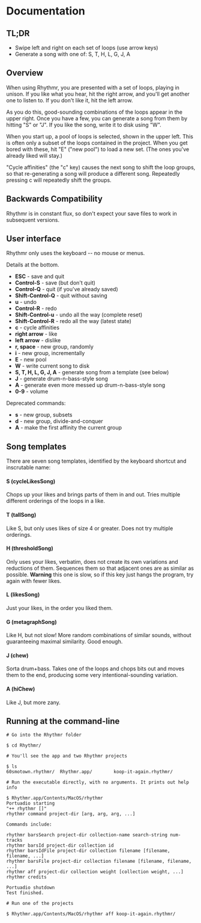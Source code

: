 Documentation
======

## TL;DR

* Swipe left and right on each set of loops (use arrow keys)
* Generate a song with one of: S, T, H, L, G, J, A

## Overview

When using Rhythmr, you are presented with a set of loops, playing in unison. If you like what you hear, hit the right arrow, and you'll get another one to listen to. If you don't like it, hit the left arrow.

As you do this, good-sounding combinations of the loops appear in the upper right. Once you have a few, you can generate a song from them by hitting "S" or "J". If you like the song, write it to disk using "W".

When you start up, a pool of loops is selected, shown in the upper left. This is often only a subset of the loops contained in the project. When you get bored with these, hit "E" ("new pool") to load a new set. (The ones you've already liked will stay.)

"Cycle affinities" (the "c" key) causes the next song to shift the loop groups, so that re-generating a song will produce a different song. Repeatedly pressing c will repeatedly shift the groups.

## Backwards Compatibility

Rhythmr is in constant flux, so don't expect your save files to work in subsequent versions.

## User interface

Rhythmr only uses the keyboard -- no mouse or menus.

Details at the bottom.

* **ESC** - save and quit
* **Control-S** - save (but don't quit)
* **Control-Q** - quit (if you've already saved)
* **Shift-Control-Q** - quit without saving
* **u** - undo
* **Control-R** - redo
* **Shift-Control-u** - undo all the way (complete reset)
* **Shift-Control-R** - redo all the way (latest state)
* **c** - cycle affinities
* **right arrow** - like
* **left arrow** - dislike
* **r, space** - new group, randomly
* **i** - new group, incrementally
* **E** - new pool
* **W** - write current song to disk
* **S, T, H, L, G, J, A** - generate song from a template (see below)
* **J** - generate drum-n-bass-style song
* **A** - generate even more messed up drum-n-bass-style song
* **0-9** - volume

Deprecated commands:
* **s** - new group, subsets
* **d** - new group, divide-and-conquer
* **A** - make the first affinity the current group

## Song templates

There are seven song templates, identified by the keyboard shortcut and inscrutable name:

#### S (cycleLikesSong)

Chops up your likes and brings parts of them in and out. Tries multiple
different orderings of the loops in a like.

#### T (tallSong)

Like S, but only uses likes of size 4 or greater. Does not try multiple
orderings.

#### H (thresholdSong)

Only uses your likes, verbatim, does not create its own variations and
reductions of them. Sequences them so that adjacent ones are as similar as
possible. **Warning** this one is slow, so if this key just hangs the program,
try again with fewer likes.

#### L (likesSong)

Just your likes, in the order you liked them.

#### G (metagraphSong)

Like H, but not slow! More random combinations of similar sounds, without
guaranteeing maximal similarity. Good enough.

#### J (chew)

Sorta drum+bass. Takes one of the loops and chops bits out and moves them to
the end, producing some very intentional-sounding variation.

#### A (hiChew)

Like J, but more zany.

## Running at the command-line

    # Go into the Rhythmr folder

    $ cd Rhythmr/

    # You'll see the app and two Rhythmr projects

    $ ls
    60smotown.rhythmr/	Rhythmr.app/		koop-it-again.rhythmr/

    # Run the executable directly, with no arguments. It prints out help info

    $ Rhythmr.app/Contents/MacOS/rhythmr
    Portuadio starting
    "++ rhythmr []"
    rhythmr command project-dir [arg, arg, arg, ...]

    Commands include:

    rhythmr barsSearch project-dir collection-name search-string num-tracks
    rhythmr barsId project-dir collection id
    rhythmr barsIdFile project-dir collection filename [filename, filename, ...]
    rhythmr barsFile project-dir collection filename [filename, filename, ...]
    rhythmr aff project-dir collection weight [collection weight, ...]
    rhythmr credits

    Portuadio shutdown
    Test finished.

    # Run one of the projects

    $ Rhythmr.app/Contents/MacOS/rhythmr aff koop-it-again.rhythmr/
